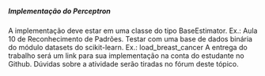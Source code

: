 ##### Implementação do Perceptron

A implementação deve estar em uma classe do tipo BaseEstimator. Ex.: Aula 10 de Reconhecimento de Padrões.
Testar com uma base de dados binária do módulo datasets do scikit-learn. Ex.: load_breast_cancer
A entrega do trabalho será um link para sua implementação na conta do estudante no Github.
Dúvidas sobre a atividade serão tiradas no fórum deste tópico.

